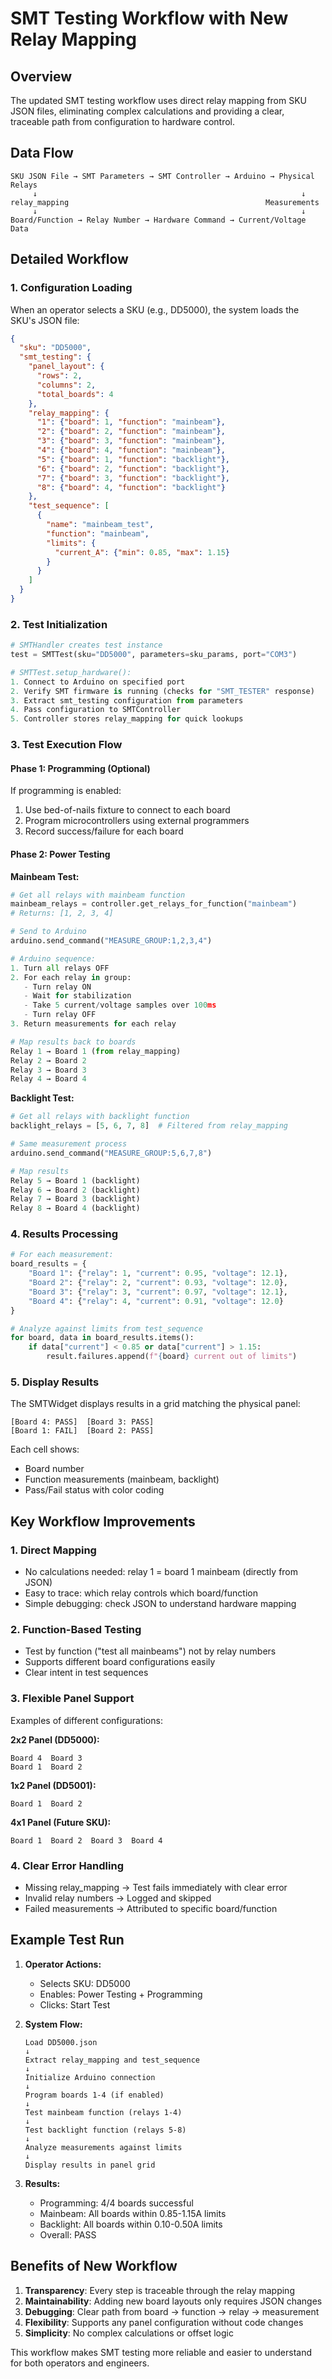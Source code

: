 # SMT Testing Workflow with New Relay Mapping

## Overview
The updated SMT testing workflow uses direct relay mapping from SKU JSON files, eliminating complex calculations and providing a clear, traceable path from configuration to hardware control.

## Data Flow

```
SKU JSON File → SMT Parameters → SMT Controller → Arduino → Physical Relays
     ↓                                                           ↓
relay_mapping                                            Measurements
     ↓                                                           ↓
Board/Function → Relay Number → Hardware Command → Current/Voltage Data
```

## Detailed Workflow

### 1. **Configuration Loading**

When an operator selects a SKU (e.g., DD5000), the system loads the SKU's JSON file:

```json
{
  "sku": "DD5000",
  "smt_testing": {
    "panel_layout": {
      "rows": 2,
      "columns": 2,
      "total_boards": 4
    },
    "relay_mapping": {
      "1": {"board": 1, "function": "mainbeam"},
      "2": {"board": 2, "function": "mainbeam"},
      "3": {"board": 3, "function": "mainbeam"},
      "4": {"board": 4, "function": "mainbeam"},
      "5": {"board": 1, "function": "backlight"},
      "6": {"board": 2, "function": "backlight"},
      "7": {"board": 3, "function": "backlight"},
      "8": {"board": 4, "function": "backlight"}
    },
    "test_sequence": [
      {
        "name": "mainbeam_test",
        "function": "mainbeam",
        "limits": {
          "current_A": {"min": 0.85, "max": 1.15}
        }
      }
    ]
  }
}
```

### 2. **Test Initialization**

```python
# SMTHandler creates test instance
test = SMTTest(sku="DD5000", parameters=sku_params, port="COM3")

# SMTTest.setup_hardware():
1. Connect to Arduino on specified port
2. Verify SMT firmware is running (checks for "SMT_TESTER" response)
3. Extract smt_testing configuration from parameters
4. Pass configuration to SMTController
5. Controller stores relay_mapping for quick lookups
```

### 3. **Test Execution Flow**

#### Phase 1: Programming (Optional)
If programming is enabled:
1. Use bed-of-nails fixture to connect to each board
2. Program microcontrollers using external programmers
3. Record success/failure for each board

#### Phase 2: Power Testing

**Mainbeam Test:**
```python
# Get all relays with mainbeam function
mainbeam_relays = controller.get_relays_for_function("mainbeam")
# Returns: [1, 2, 3, 4]

# Send to Arduino
arduino.send_command("MEASURE_GROUP:1,2,3,4")

# Arduino sequence:
1. Turn all relays OFF
2. For each relay in group:
   - Turn relay ON
   - Wait for stabilization
   - Take 5 current/voltage samples over 100ms
   - Turn relay OFF
3. Return measurements for each relay

# Map results back to boards
Relay 1 → Board 1 (from relay_mapping)
Relay 2 → Board 2
Relay 3 → Board 3
Relay 4 → Board 4
```

**Backlight Test:**
```python
# Get all relays with backlight function
backlight_relays = [5, 6, 7, 8]  # Filtered from relay_mapping

# Same measurement process
arduino.send_command("MEASURE_GROUP:5,6,7,8")

# Map results
Relay 5 → Board 1 (backlight)
Relay 6 → Board 2 (backlight)
Relay 7 → Board 3 (backlight)
Relay 8 → Board 4 (backlight)
```

### 4. **Results Processing**

```python
# For each measurement:
board_results = {
    "Board 1": {"relay": 1, "current": 0.95, "voltage": 12.1},
    "Board 2": {"relay": 2, "current": 0.93, "voltage": 12.0},
    "Board 3": {"relay": 3, "current": 0.97, "voltage": 12.1},
    "Board 4": {"relay": 4, "current": 0.91, "voltage": 12.0}
}

# Analyze against limits from test_sequence
for board, data in board_results.items():
    if data["current"] < 0.85 or data["current"] > 1.15:
        result.failures.append(f"{board} current out of limits")
```

### 5. **Display Results**

The SMTWidget displays results in a grid matching the physical panel:

```
[Board 4: PASS]  [Board 3: PASS]
[Board 1: FAIL]  [Board 2: PASS]
```

Each cell shows:
- Board number
- Function measurements (mainbeam, backlight)
- Pass/Fail status with color coding

## Key Workflow Improvements

### 1. **Direct Mapping**
- No calculations needed: relay 1 = board 1 mainbeam (directly from JSON)
- Easy to trace: which relay controls which board/function
- Simple debugging: check JSON to understand hardware mapping

### 2. **Function-Based Testing**
- Test by function ("test all mainbeams") not by relay numbers
- Supports different board configurations easily
- Clear intent in test sequences

### 3. **Flexible Panel Support**
Examples of different configurations:

**2x2 Panel (DD5000):**
```
Board 4  Board 3
Board 1  Board 2
```

**1x2 Panel (DD5001):**
```
Board 1  Board 2
```

**4x1 Panel (Future SKU):**
```
Board 1  Board 2  Board 3  Board 4
```

### 4. **Clear Error Handling**
- Missing relay_mapping → Test fails immediately with clear error
- Invalid relay numbers → Logged and skipped
- Failed measurements → Attributed to specific board/function

## Example Test Run

1. **Operator Actions:**
   - Selects SKU: DD5000
   - Enables: Power Testing + Programming
   - Clicks: Start Test

2. **System Flow:**
   ```
   Load DD5000.json
   ↓
   Extract relay_mapping and test_sequence
   ↓
   Initialize Arduino connection
   ↓
   Program boards 1-4 (if enabled)
   ↓
   Test mainbeam function (relays 1-4)
   ↓
   Test backlight function (relays 5-8)
   ↓
   Analyze measurements against limits
   ↓
   Display results in panel grid
   ```

3. **Results:**
   - Programming: 4/4 boards successful
   - Mainbeam: All boards within 0.85-1.15A limits
   - Backlight: All boards within 0.10-0.50A limits
   - Overall: PASS

## Benefits of New Workflow

1. **Transparency**: Every step is traceable through the relay mapping
2. **Maintainability**: Adding new board layouts only requires JSON changes
3. **Debugging**: Clear path from board → function → relay → measurement
4. **Flexibility**: Supports any panel configuration without code changes
5. **Simplicity**: No complex calculations or offset logic

This workflow makes SMT testing more reliable and easier to understand for both operators and engineers.